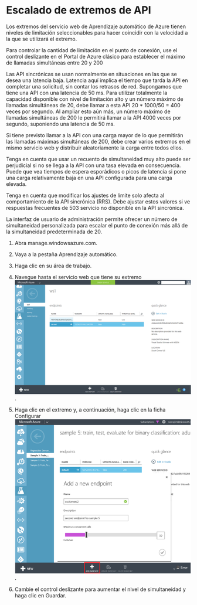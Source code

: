 <properties 
	pageTitle="Escalado de extremos de API | Microsoft Azure" 
	description="Ampliación de extremos de servicio web en Aprendizaje automático de Azure" 
	services="machine-learning"
	documentationCenter="" 
	authors="hiteshmadan" 
	manager="padou" 
	editor=""/>

<tags
	ms.service="machine-learning"
	ms.devlang="multiple"
	ms.topic="article"
	ms.tgt_pltfrm="na"
	ms.workload="tbd" 
	ms.date="02/25/2016"
	ms.author="himad"/>


# Escalado de extremos de API

Los extremos del servicio web de Aprendizaje automático de Azure tienen niveles de limitación seleccionables para hacer coincidir con la velocidad a la que se utilizará el extremo.

Para controlar la cantidad de limitación en el punto de conexión, use el control deslizante en el Portal de Azure clásico para establecer el máximo de llamadas simultáneas entre 20 y 200


Las API sincrónicas se usan normalmente en situaciones en las que se desea una latencia baja. Latencia aquí implica el tiempo que tarda la API en completar una solicitud, sin contar los retrasos de red. Supongamos que tiene una API con una latencia de 50 ms. Para utilizar totalmente la capacidad disponible con nivel de limitación alto y un número máximo de llamadas simultáneas de 20, debe llamar a esta API 20 * 1000/50 = 400 veces por segundo. Al ampliar esto aún más, un número máximo de llamadas simultáneas de 200 le permitirá llamar a la API 4000 veces por segundo, suponiendo una latencia de 50 ms.

Si tiene previsto llamar a la API con una carga mayor de lo que permitirán las llamadas máximas simultáneas de 200, debe crear varios extremos en el mismo servicio web y distribuir aleatoriamente la carga entre todos ellos.

Tenga en cuenta que usar un recuento de simultaneidad muy alto puede ser perjudicial si no se llega a la API con una tasa elevada en consecuencia. Puede que vea tiempos de espera esporádicos o picos de latencia si pone una carga relativamente baja en una API configurada para una carga elevada.

Tenga en cuenta que modificar los ajustes de límite solo afecta al comportamiento de la API sincrónica (RRS). Debe ajustar estos valores si ve respuestas frecuentes de 503 servicio no disponible en la API sincrónica.

La interfaz de usuario de administración permite ofrecer un número de simultaneidad personalizada para escalar el punto de conexión más allá de la simultaneidad predeterminada de 20.

1. Abra manage.windowsazure.com.
2. Vaya a la pestaña Aprendizaje automático.
3. Haga clic en su área de trabajo.
4. Navegue hasta el servicio web que tiene su extremo ![Vaya al servicio web.](./media/machine-learning-scaling-endpoints/figure-1.png).

5. Haga clic en el extremo y, a continuación, haga clic en la ficha Configurar ![Vaya a Configuración de extremo.](./media/machine-learning-scaling-webservice/machlearn-2.png).


6. Cambie el control deslizante para aumentar el nivel de simultaneidad y haga clic en Guardar.


 

<!---HONumber=AcomDC_0302_2016-->